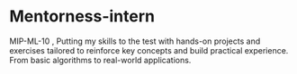 # Mentorness-intern
MIP-ML-10 , Putting my skills to the test with hands-on projects and exercises tailored to reinforce key concepts and build practical experience. From basic algorithms to real-world applications.

